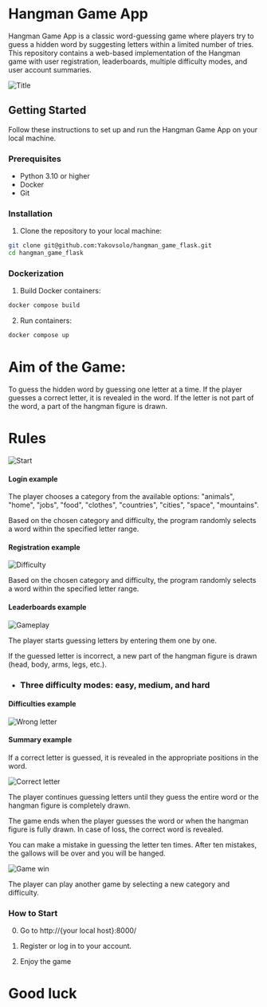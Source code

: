 # Hangman Game App

Hangman Game App is a classic word-guessing game where players try to guess a hidden word by suggesting letters within a limited number of tries. This repository contains a web-based implementation of the Hangman game with user registration, leaderboards, multiple difficulty modes, and user account summaries.

![Title](/hangman/static/game/title.png "Title")

## Getting Started

Follow these instructions to set up and run the Hangman Game App on your local machine.

### Prerequisites

- Python 3.10 or higher
- Docker
- Git

### Installation

1. Clone the repository to your local machine:

```bash
git clone git@github.com:Yakovsolo/hangman_game_flask.git
cd hangman_game_flask
```
 
### Dockerization

1. Build Docker containers:

```bash
docker compose build 
```

2. Run containers:

```bash
docker compose up
```

# Aim of the Game:
To guess the hidden word by guessing one letter at a time. If the player guesses a correct letter, it is revealed in the word. If the letter is not part of the word, a part of the hangman figure is drawn.

# Rules
![Start](hangman\static\game\rules\start_game.jpg "Start game")
#### Login example
The player chooses a category from the available options: "animals", "home", "jobs", "food", "clothes", "countries", "cities", "space", "mountains".

Based on the chosen category and difficulty, the program randomly selects a word within the specified letter range.




#### Registration example

![Difficulty](hangman\static\game\rules\difficulty.jpg "Difficulty")

Based on the chosen category and difficulty, the program randomly selects a word within the specified letter range.

#### Leaderboards example

![Gameplay](hangman\static\game\rules\gameplay_first.jpg "Gameplay")

The player starts guessing letters by entering them one by one.

If the guessed letter is incorrect, a new part of the hangman figure is drawn (head, body, arms, legs, etc.).

- ### Three difficulty modes: easy, medium, and hard

#### Difficulties example

![Wrong letter](hangman\static\game\rules\wrong_letter.jpg "Wrong letter")



#### Summary example

If a correct letter is guessed, it is revealed in the appropriate positions in the word.

![Correct letter](hangman\static\game\rules\correct_letter.jpg "Correct letter")

The player continues guessing letters until they guess the entire word or the hangman figure is completely drawn.

The game ends when the player guesses the word or when the hangman figure is fully drawn. In case of loss, the correct word is revealed.

You can make a mistake in guessing the letter ten times. After ten mistakes, the gallows will be over and you will be hanged.

![Game win](hangman\static\game\rules\game_win.jpg "Game win")

The player can play another game by selecting a new category and difficulty.


### How to Start

0. Go to http://{your local host}:8000/

1. Register or log in to your account.

2. Enjoy the game

# Good luck

